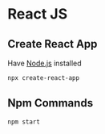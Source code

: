 # React JS

## Create React App

Have [Node.js](https://nodejs.org/en) installed

```bash
npx create-react-app
```

## Npm Commands

```bash
npm start
```
